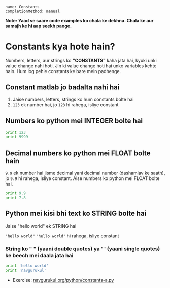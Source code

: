 ```ngMeta
name: Constants
completionMethod: manual
```

**Note: Yaad se saare code examples ko chala ke dekhna. Chala ke aur samajh ke hi aap seekh paoge.**

# Constants kya hote hain?

Numbers, letters, aur strings ko **"CONSTANTS"** kaha jata hai, kyuki unki value change nahi hoti. Jin ki value change hoti hai unko variables kehte hain. Hum log pehle constants ke bare mein padhenge.

## Constant matlab jo badalta nahi hai

1. Jaise numbers, letters, strings ko hum constants bolte hai
2. `123` ek number hai, jo `123` hi rahega, isliye constant

## Numbers ko python mei INTEGER bolte hai

```python
print 123
print 9999
```

## Decimal numbers ko python mei FLOAT bolte hain

`9.9` ek number hai jisme decimal yani decimal number (dashamlav ke saath), jo `9.9` hi rahega, isliye constant. 
Aise numbers ko python mei FLOAT bolte hai.

```python
print 9.9
print 7.8
```

## Python mei kisi bhi text ko STRING bolte hai

Jaise "hello world" ek STRING hai

`"hello world"` `"hello world"` hi rahega, isliye constant

### String ko " " (yaani double quotes) ya ' ' (yaani single quotes) ke beech mei daala jata hai

```python
print 'hello world'
print 'navgurukul'
```

- Exercise: [navgurukul.org/python/constants-a.py](http://navgurukul.org/python/constants-a.py)  